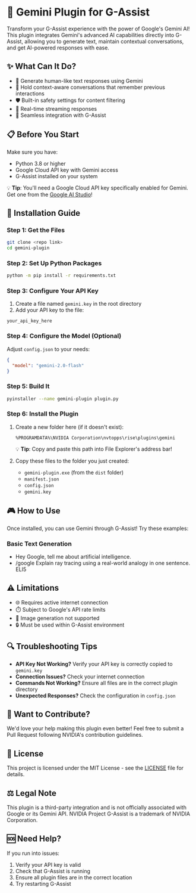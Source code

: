 # 🤖 Gemini Plugin for G-Assist

Transform your G-Assist experience with the power of Google's Gemini AI! This plugin integrates Gemini's advanced AI capabilities directly into G-Assist, allowing you to generate text, maintain contextual conversations, and get AI-powered responses with ease.

## ✨ What Can It Do?
- 🧠 Generate human-like text responses using Gemini
- 💬 Hold context-aware conversations that remember previous interactions
- 🛡️ Built-in safety settings for content filtering
- 🌊 Real-time streaming responses
- 🔌 Seamless integration with G-Assist

## 📋 Before You Start
Make sure you have:
- Python 3.8 or higher
- Google Cloud API key with Gemini access
- G-Assist installed on your system

💡 **Tip**: You'll need a Google Cloud API key specifically enabled for Gemini. Get one from the [Google AI Studio](https://aistudio.google.com/apikey)!

## 🚀 Installation Guide

### Step 1: Get the Files
```bash
git clone <repo link>
cd gemini-plugin
```

### Step 2: Set Up Python Packages
```bash
python -m pip install -r requirements.txt
```

### Step 3: Configure Your API Key
1. Create a file named `gemini.key` in the root directory
2. Add your API key to the file:
```gemini.key
your_api_key_here
```

### Step 4: Configure the Model (Optional)
Adjust `config.json` to your needs:
```json
{
  "model": "gemini-2.0-flash"
}
```

### Step 5: Build It
```bash
pyinstaller --name gemini-plugin plugin.py
```

### Step 6: Install the Plugin
1. Create a new folder here (if it doesn't exist):
   ```
   %PROGRAMDATA%\NVIDIA Corporation\nvtopps\rise\plugins\gemini
   ```
   💡 **Tip**: Copy and paste this path into File Explorer's address bar!

2. Copy these files to the folder you just created:
   - `gemini-plugin.exe` (from the `dist` folder)
   - `manifest.json`
   - `config.json`
   - `gemini.key`

## 🎮 How to Use
Once installed, you can use Gemini through G-Assist! Try these examples:

### Basic Text Generation
- Hey Google, tell me about artificial intelligence.
- /google Explain ray tracing using a real-world analogy in one sentence. ELI5

## ⚠️ Limitations
- 🌐 Requires active internet connection
- ⏱️ Subject to Google's API rate limits
- 🚫 Image generation not supported
- 🔒 Must be used within G-Assist environment

## 🔍 Troubleshooting Tips
- **API Key Not Working?** Verify your API key is correctly copied to `gemini.key`
- **Connection Issues?** Check your internet connection
- **Commands Not Working?** Ensure all files are in the correct plugin directory
- **Unexpected Responses?** Check the configuration in `config.json`

## 👥 Want to Contribute?
We'd love your help making this plugin even better! Feel free to submit a Pull Request following NVIDIA's contribution guidelines.

## 📄 License
This project is licensed under the MIT License - see the [LICENSE](LICENSE) file for details.

## ⚖️ Legal Note
This plugin is a third-party integration and is not officially associated with Google or its Gemini API. NVIDIA Project G-Assist is a trademark of NVIDIA Corporation.

## 🆘 Need Help?
If you run into issues:
1. Verify your API key is valid
2. Check that G-Assist is running
3. Ensure all plugin files are in the correct location
4. Try restarting G-Assist
